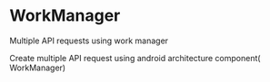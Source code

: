 # WorkManager
Multiple API requests using work manager

Create multiple API request using android architecture component( WorkManager)
